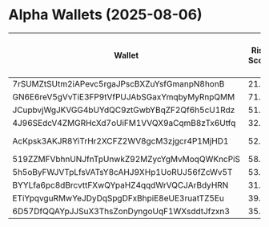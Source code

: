 # Alpha Wallets (2025-08-06)

| Wallet | Risk Score | Backtesting ROI (SOL) | Portfolio Value (USD) | SOL Balance | Farming Attempts / Total Tokens | Farming Ratio (%) | Median/Avg Risk of Last 10 Tokens | Median/Avg MC of Last 10 Tokens | Winrate (%) | ROI (%) | ROI (1D) (%) | Win Rate 1D (%) | Tokens (1D) | ROI (7D) (%) | Win Rate 7D (%) | Tokens (7D) | ROI (30D) (%) | Win Rate 30D (%) | Tokens (30D) | Realized Gains (USD) | Unrealized Gains (USD) | Median/Avg Holding Time (min) | Buy Size | Median/Avg Profit % Per Trade | Median/Avg Loss % Per Trade |
|----------|----------|----------|----------|----------|----------|----------|----------|----------|----------|----------|----------|----------|----------|----------|----------|----------|----------|----------|----------|----------|----------|----------|----------|----------|----------|
| 7rSUMZtSUtm2iAPevc5rgaJPscBXZuYsfGmanpN8honB | 21.80 | 7.08% | $9090.82 | 45.9337 | 5 / 265 | 1.89% | 0.00/0.20 | $3.60M/$10.78M | 74.34% | 12.33% | 0.38% | 100.00% | 0 | 0.17% | 50.00% | 1 | 6.82% | 70.83% | 21 | $52426.02 | $2626.48 | 139.43/3242.03 | $319.02 | 14.64%/1382.79% | -23.86%/-30.98% |
| GN6E6reV5gVvTiE3FP9tVfPUJAbSGaxYmqbyMyRnpQMM | 71.13 | 6.89% | $910.74 | 5.5832 | 1 / 49 | 2.04% | 4.00/2.80 | $4.25K/$44.79K | 51.02% | 20.11% | 3.03% | 100.00% | 1 | 5.84% | 100.00% | 3 | 6638.07% | 60.71% | 27 | $1281.73 | $-0.00 | 252.64/14536.43 | $38.88 | 64.06%/140.00% | -76.22%/-69.52% |
| JCupbvjWgJKVGG4bUYdQC9ztGwbYBqZF2Qf6h5cU1Rdz | 51.71 | 4.15% | $6785.14 | 8.0946 | 1 / 40 | 2.50% | 4.00/4.00 | $29.21K/$827.00K | 50.00% | 44.87% | 0.45% | 80.00% | 3 | 215.58% | 50.00% | 25 | 13314.90% | 51.28% | 39 | $3127.37 | $1243.90 | 294.68/2036.90 | $185.48 | -/- | -24.84%/-24.84% |
| 4J96SEdcV4ZMGRHcXd7oUiFM1VVQX9aCqmB8zTx6Utfq | 32.70 | 0.87% | $4755.73 | 15.3417 | 0 / 31 | 0.00% | 0.00/0.20 | $29.91M/$57.72M | 54.84% | 3.51% | 3.28% | 100.00% | 0 | 47.80% | 72.73% | 1 | 166.52% | 47.62% | 10 | $13340.62 | $277.67 | 18946.08/28777.24 | $588.34 | 5.92%/7.57% | -6.01%/-8.55% |
| AcKpsk3AKJR8YiTrHr2XCFZ2WV8gcM3zjgcr4P1MjHD1 | 52.17 | 0.74% | $15765.03 | 38.4373 | 100 / 5546 | 1.80% | 6.00/5.70 | $9.36K/$14.26K | 48.23% | 12.95% | 1.85% | 80.00% | 13 | 5.10% | 50.65% | 115 | 17.82% | 43.55% | 464 | $225578.07 | $28.69 | 90.47/5168.28 | $191.55 | 8.71%/34.23% | -10.17%/-14.71% |
| 519ZZMFVbhnUNJfnTpUnwkZ92MZycYgMvMoqQWKncPiS | 58.70 | 0.46% | $7812.10 | 7.0644 | 1 / 19 | 5.26% | 3.50/3.60 | $235.10K/$4.20M | 52.63% | 29.31% | 7.81% | 100.00% | 0 | 113.65% | 50.00% | 2 | 521.41% | 60.00% | 8 | $4966.69 | $1462.63 | 6729.38/20371.16 | $262.46 | 25.04%/601.91% | -51.86%/-62.34% |
| 5h5oByFWJVTpLfsVATsY8cAHJ9XHp1UoRUJ56fZcWv5T | 53.05 | 0.31% | $15027.51 | 24.4530 | 0 / 43 | 0.00% | 1.50/2.50 | $161.04K/$30.24M | 48.84% | 39.41% | 0.64% | 66.67% | 1 | 18.40% | 56.00% | 14 | 41.95% | 39.39% | 24 | $15068.37 | $415.49 | 6299.58/16968.10 | $100.73 | 48.02%/247.42% | -23.43%/-28.18% |
| BYYLfa6pc8dBrcvttFXwQYpaHZ4qqdWrVQCJArBdyHRN | 31.00 | 0.00% | $92018.56 | 564.0885 | 0 / 13 | 0.00% | 0.00/0.30 | $2.98M/$367.22M | 76.92% | 208.42% | 0.07% | 75.00% | 0 | 27.37% | 60.00% | 4 | 72.14% | 70.00% | 9 | $112533.63 | $-1303.59 | 5380.62/11263.14 | $3451.61 | 525.22%/873.49% | -28.53%/-28.53% |
| ETiYpqvguRMwYeJDyDqSpgDFxBhpiE8eUE3ruatTZ5Eu | 39.72 | 0.00% | $81902.77 | 335.5527 | 1 / 58 | 1.72% | 0.00/3.50 | $4.82M/$60.48M | 62.07% | 111.69% | 0.00% | 100.00% | 0 | 0.00% | 100.00% | 0 | 0.47% | 100.00% | 1 | $218753.11 | $385.22 | 26.68/4125.37 | $849.50 | 136.84%/3939.23% | -39.90%/-46.19% |
| 6D57DfQQAYpJJSuX3ThsZonDyngoUqF1WXsddtJfzxn3 | 35.33 | 0.00% | $3554.91 | 14.4121 | 1 / 45 | 2.22% | 0.00/0.00 | $108.44M/$430.33M | 75.56% | 34.29% | -0.00% | 0.00% | 0 | 35.91% | 66.67% | 2 | 32.95% | 46.15% | 2 | $81771.84 | $1376.82 | 11277.15/95308.21 | $669.26 | 40.39%/22042.43% | -36.91%/-39.26% |
